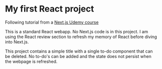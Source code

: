 # My first React project

Following tutorial from a [Next.js Udemy course](https://www.udemy.com/course/nextjs-react-the-complete-guide/)

This is a standard React webapp. No Next.js code is in this project. I am using the React review section to refresh my memory of React before diving into Next.js.

This project contains a simple title with a single to-do component that can be deleted. No to-do's can be added and the state does not persist when the webpage is refreshed.
